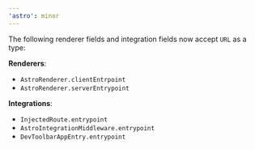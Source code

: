```yaml
---
'astro': minor
---
```


The following renderer fields and integration fields now accept `URL` as a type:

**Renderers**:
- `AstroRenderer.clientEntrpoint`
- `AstroRenderer.serverEntrypoint`

**Integrations**:
- `InjectedRoute.entrypoint`
- `AstroIntegrationMiddleware.entrypoint`
- `DevToolbarAppEntry.entrypoint`
